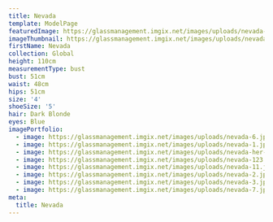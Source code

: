 ```yaml
---
title: Nevada
template: ModelPage
featuredImage: https://glassmanagement.imgix.net/images/uploads/nevada-aaaa.jpg
imageThumbnail: https://glassmanagement.imgix.net/images/uploads/nevada-her-shadow.jpg
firstName: Nevada
collection: Global
height: 110cm
measurementType: bust
bust: 51cm
waist: 48cm
hips: 51cm
size: '4'
shoeSize: '5'
hair: Dark Blonde
eyes: Blue
imagePortfolio:
  - image: https://glassmanagement.imgix.net/images/uploads/nevada-6.jpg
  - image: https://glassmanagement.imgix.net/images/uploads/nevada-1.jpg
  - image: https://glassmanagement.imgix.net/images/uploads/nevada-her-shadow.jpg
  - image: https://glassmanagement.imgix.net/images/uploads/nevada-123.jpg
  - image: https://glassmanagement.imgix.net/images/uploads/nevada-11.jpg
  - image: https://glassmanagement.imgix.net/images/uploads/nevada-2.jpg
  - image: https://glassmanagement.imgix.net/images/uploads/nevada-3.jpg
  - image: https://glassmanagement.imgix.net/images/uploads/nevada-7.jpg
meta:
  title: Nevada
---
```


